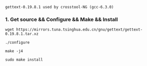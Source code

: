 ```
gettext-0.19.8.1 used by crosstool-NG (gcc-6.3.0)
```

### 1. Get source && Configure && Make && Install

```
wget https://mirrors.tuna.tsinghua.edu.cn/gnu/gettext/gettext-0.19.8.1.tar.xz

./configure

make -j4

sudo make install
```
